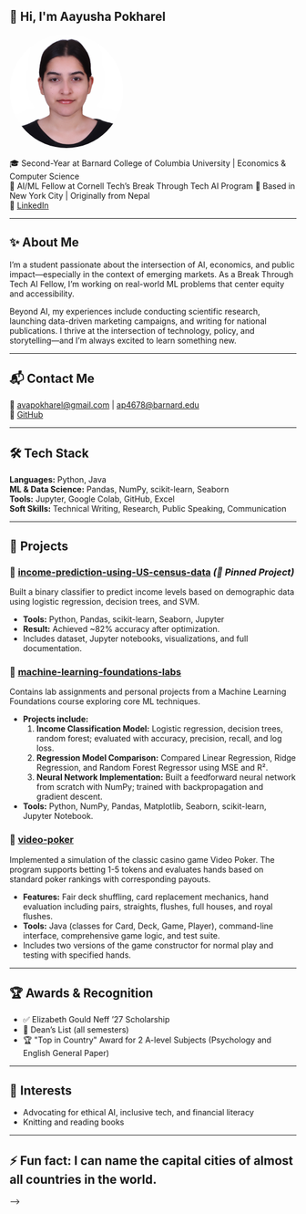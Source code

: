 ## 👋 Hi, I'm Aayusha Pokharel

<img src="https://github.com/ap4678/ap4678/blob/main/IMG_1423a%20(1).jpg?raw=true" alt="Aayusha Pokharel" width="200" style="border-radius: 50%;" />

🎓 Second-Year at Barnard College of Columbia University | Economics & Computer Science  
🧠 AI/ML Fellow at Cornell Tech’s Break Through Tech AI Program
📍 Based in New York City | Originally from Nepal  
🔗 [LinkedIn](http://www.linkedin.com/in/aayusha-p)  

---

## ✨ About Me

I’m a student passionate about the intersection of AI, economics, and public impact—especially in the context of emerging markets. As a Break Through Tech AI Fellow, I’m working on real-world ML problems that center equity and accessibility.  

Beyond AI, my experiences include conducting scientific research, launching data-driven marketing campaigns, and writing for national publications. I thrive at the intersection of technology, policy, and storytelling—and I’m always excited to learn something new.

---

## 📬 Contact Me

📧 avapokharel@gmail.com | ap4678@barnard.edu  
🔗 [GitHub](https://github.com/ap4678)   

---

## 🛠 Tech Stack

**Languages:** Python, Java  
**ML & Data Science:** Pandas, NumPy, scikit-learn, Seaborn  
**Tools:** Jupyter, Google Colab, GitHub, Excel  
**Soft Skills:** Technical Writing, Research, Public Speaking, Communication

---

## 🚀 Projects

### 🔹 [income-prediction-using-US-census-data](https://github.com/ap4678/IncomePredictionProject/tree/main) *(📌 Pinned Project)*  
Built a binary classifier to predict income levels based on demographic data using logistic regression, decision trees, and SVM.  
- **Tools:** Python, Pandas, scikit-learn, Seaborn, Jupyter  
- **Result:** Achieved ~82% accuracy after optimization.  
- Includes dataset, Jupyter notebooks, visualizations, and full documentation.

### 🔹 [machine-learning-foundations-labs](https://github.com/ap4678/Machine-Learning-Foundations-BTT-/tree/main)  
Contains lab assignments and personal projects from a Machine Learning Foundations course exploring core ML techniques.  
- **Projects include:**  
  1. **Income Classification Model:** Logistic regression, decision trees, random forest; evaluated with accuracy, precision, recall, and log loss.  
  2. **Regression Model Comparison:** Compared Linear Regression, Ridge Regression, and Random Forest Regressor using MSE and R².  
  3. **Neural Network Implementation:** Built a feedforward neural network from scratch with NumPy; trained with backpropagation and gradient descent.  
- **Tools:** Python, NumPy, Pandas, Matplotlib, Seaborn, scikit-learn, Jupyter Notebook.

### 🔹 [video-poker](https://github.com/ap4678/Video-Poker/tree/main)  
Implemented a simulation of the classic casino game Video Poker. The program supports betting 1-5 tokens and evaluates hands based on standard poker rankings with corresponding payouts.  
- **Features:** Fair deck shuffling, card replacement mechanics, hand evaluation including pairs, straights, flushes, full houses, and royal flushes.  
- **Tools:** Java (classes for Card, Deck, Game, Player), command-line interface, comprehensive game logic, and test suite.  
- Includes two versions of the game constructor for normal play and testing with specified hands.

---

## 🏆 Awards & Recognition

- ✅ Elizabeth Gould Neff ’27 Scholarship  
- 🧠 Dean’s List (all semesters)
- 🏆 "Top in Country" Award for 2 A-level Subjects (Psychology and English General Paper)

---

## 🌱 Interests

- Advocating for ethical AI, inclusive tech, and financial literacy  
- Knitting and reading books

---

## ⚡ Fun fact: I can name the capital cities of almost all countries in the world. 
-->
